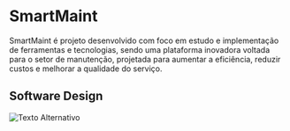 <h1>SmartMaint</h1>
<p>SmartMaint é projeto desenvolvido com foco em estudo e implementação de ferramentas e tecnologias, sendo uma plataforma inovadora voltada para o setor de manutenção, projetada para aumentar a eficiência, reduzir custos e melhorar a qualidade do serviço.</p>
<h2>Software Design</h2>
<img src="https://github.com/user-attachments/assets/e957dec8-ed35-423e-b384-f639d7fbc813" alt="Texto Alternativo">

